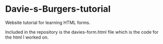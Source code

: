 # Davie-s-Burgers-tutorial
Website tutorial for learning HTML forms.

Included in the repository is the davies-form.html file which is the code for the html I worked on.

